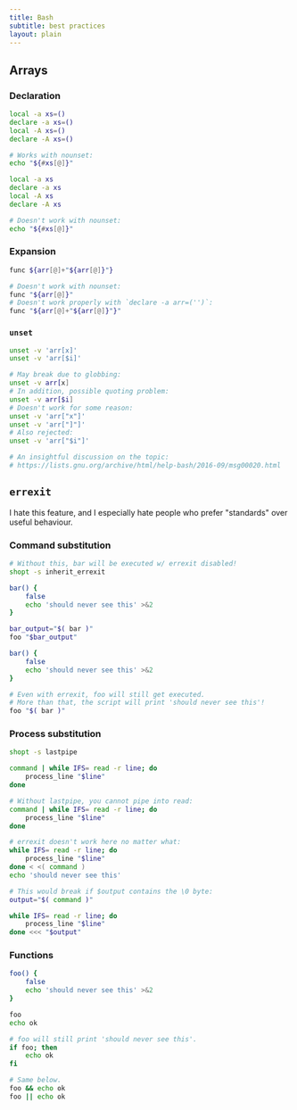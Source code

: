 ```yaml
---
title: Bash
subtitle: best practices
layout: plain
---
```


Arrays
------

### Declaration

<div class="row">
  <div class="col-md-6" markdown="1">

```bash
local -a xs=()
declare -a xs=()
local -A xs=()
declare -A xs=()

# Works with nounset:
echo "${#xs[@]}"
```

  </div>
  <div class="col-md-6" markdown="1">

```bash
local -a xs
declare -a xs
local -A xs
declare -A xs

# Doesn't work with nounset:
echo "${#xs[@]}"
```

  </div>
</div>

### Expansion

<div class="row">
  <div class="col-md-6" markdown="1">

```bash
func ${arr[@]+"${arr[@]}"}
```

  </div>
  <div class="col-md-6" markdown="1">

```bash
# Doesn't work with nounset:
func "${arr[@]}"
# Doesn't work properly with `declare -a arr=('')`:
func "${arr[@]+"${arr[@]}"}"
```

  </div>
</div>

### `unset`

<div class="row">
  <div class="col-md-6" markdown="1">

```bash
unset -v 'arr[x]'
unset -v 'arr[$i]'
```

  </div>
  <div class="col-md-6" markdown="1">

```bash
# May break due to globbing:
unset -v arr[x]
# In addition, possible quoting problem:
unset -v arr[$i]
# Doesn't work for some reason:
unset -v 'arr["x"]'
unset -v 'arr["]"]'
# Also rejected:
unset -v 'arr["$i"]'

# An insightful discussion on the topic:
# https://lists.gnu.org/archive/html/help-bash/2016-09/msg00020.html
```

  </div>
</div>

`errexit`
---------

I hate this feature, and I especially hate people who prefer "standards" over
useful behaviour.

### Command substitution

<div class="row">
  <div class="col-md-6" markdown="1">

```bash
# Without this, bar will be executed w/ errexit disabled!
shopt -s inherit_errexit

bar() {
    false
    echo 'should never see this' >&2
}

bar_output="$( bar )"
foo "$bar_output"
```

  </div>
  <div class="col-md-6" markdown="1">

```bash
bar() {
    false
    echo 'should never see this' >&2
}

# Even with errexit, foo will still get executed.
# More than that, the script will print 'should never see this'!
foo "$( bar )"
```

  </div>
</div>

### Process substitution

<div class="row">
  <div class="col-md-6" markdown="1">

```bash
shopt -s lastpipe

command | while IFS= read -r line; do
    process_line "$line"
done
```

  </div>
  <div class="col-md-6" markdown="1">

```bash
# Without lastpipe, you cannot pipe into read:
command | while IFS= read -r line; do
    process_line "$line"
done
```

```bash
# errexit doesn't work here no matter what:
while IFS= read -r line; do
    process_line "$line"
done < <( command )
echo 'should never see this'
```

```bash
# This would break if $output contains the \0 byte:
output="$( command )"

while IFS= read -r line; do
    process_line "$line"
done <<< "$output"
```

  </div>
</div>

### Functions

<div class="row">
  <div class="col-md-6" markdown="1">

```bash
foo() {
    false
    echo 'should never see this' >&2
}

foo
echo ok
```

  </div>
  <div class="col-md-6" markdown="1">

```bash
# foo will still print 'should never see this'.
if foo; then
    echo ok
fi

# Same below.
foo && echo ok
foo || echo ok
```

  </div>
</div>
